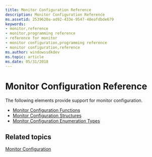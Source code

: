```yaml
---
title: Monitor Configuration Reference
description: Monitor Configuration Reference
ms.assetid: 2539620a-ad92-433e-9547-48eafdbde679
keywords:
- monitor,reference
- monitor,programming reference
- reference for monitor
- monitor configuration,programming reference
- monitor configuration,reference
ms.author: windowssdkdev
ms.topic: article
ms.date: 05/31/2018
---
```


# Monitor Configuration Reference

The following elements provide support for monitor configuration.

-   [Monitor Configuration Functions](monitor-configuration-functions.md)
-   [Monitor Configuration Structures](monitor-configuration-structures.md)
-   [Monitor Configuration Enumeration Types](monitor-configuration-enumeration-types.md)

## Related topics

<dl> <dt>

[Monitor Configuration](monitor-configuration.md)
</dt> </dl>

 

 




